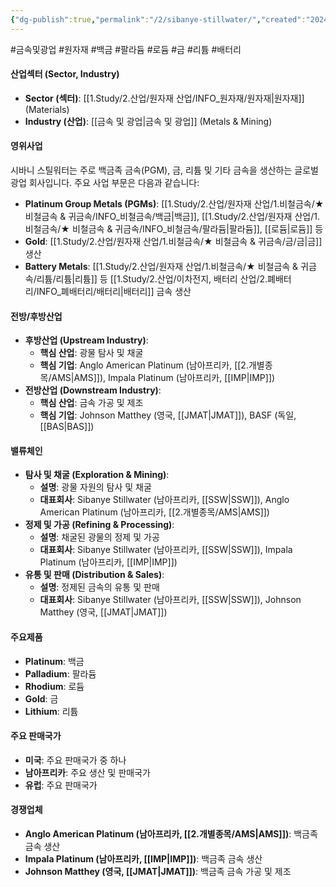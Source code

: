 ```yaml
---
{"dg-publish":true,"permalink":"/2/sibanye-stillwater/","created":"2024-09-13T10:45:32.794+09:00","updated":"2025-06-03T20:06:01.179+09:00"}
---
```


#금속및광업 #원자재 #백금 #팔라듐 #로듐 #금 #리튬 #배터리 

#### 산업섹터 (Sector, Industry)

- **Sector (섹터)**: [[1.Study/2.산업/원자재 산업/INFO_원자재/원자재\|원자재]] (Materials)
- **Industry (산업)**: [[금속 및 광업\|금속 및 광업]] (Metals & Mining)

#### 영위사업

시바니 스틸워터는 주로 백금족 금속(PGM), 금, 리튬 및 기타 금속을 생산하는 글로벌 광업 회사입니다. 주요 사업 부문은 다음과 같습니다:

- **Platinum Group Metals (PGMs)**: [[1.Study/2.산업/원자재 산업/1.비철금속/★ 비철금속 & 귀금속/INFO_비철금속/백금\|백금]], [[1.Study/2.산업/원자재 산업/1.비철금속/★ 비철금속 & 귀금속/INFO_비철금속/팔라듐\|팔라듐]], [[로듐\|로듐]] 등
- **Gold**: [[1.Study/2.산업/원자재 산업/1.비철금속/★ 비철금속 & 귀금속/금/금\|금]] 생산
- **Battery Metals**: [[1.Study/2.산업/원자재 산업/1.비철금속/★ 비철금속 & 귀금속/리튬/리튬\|리튬]] 등 [[1.Study/2.산업/이차전지, 배터리 산업/2.폐배터리/INFO_폐배터리/배터리\|배터리]] 금속 생산

#### 전방/후방산업

- **후방산업 (Upstream Industry)**:
    - **핵심 산업**: 광물 탐사 및 채굴
    - **핵심 기업**: Anglo American Platinum (남아프리카, [[2.개별종목/AMS\|AMS]]), Impala Platinum (남아프리카, [[IMP\|IMP]])
- **전방산업 (Downstream Industry)**:
    - **핵심 산업**: 금속 가공 및 제조
    - **핵심 기업**: Johnson Matthey (영국, [[JMAT\|JMAT]]), BASF (독일, [[BAS\|BAS]])

#### 밸류체인

- **탐사 및 채굴 (Exploration & Mining)**:
    - **설명**: 광물 자원의 탐사 및 채굴
    - **대표회사**: Sibanye Stillwater (남아프리카, [[SSW\|SSW]]), Anglo American Platinum (남아프리카, [[2.개별종목/AMS\|AMS]])
- **정제 및 가공 (Refining & Processing)**:
    - **설명**: 채굴된 광물의 정제 및 가공
    - **대표회사**: Sibanye Stillwater (남아프리카, [[SSW\|SSW]]), Impala Platinum (남아프리카, [[IMP\|IMP]])
- **유통 및 판매 (Distribution & Sales)**:
    - **설명**: 정제된 금속의 유통 및 판매
    - **대표회사**: Sibanye Stillwater (남아프리카, [[SSW\|SSW]]), Johnson Matthey (영국, [[JMAT\|JMAT]])

#### 주요제품

- **Platinum**: 백금
- **Palladium**: 팔라듐
- **Rhodium**: 로듐
- **Gold**: 금
- **Lithium**: 리튬

#### 주요 판매국가

- **미국**: 주요 판매국가 중 하나
- **남아프리카**: 주요 생산 및 판매국가
- **유럽**: 주요 판매국가

#### 경쟁업체

- **Anglo American Platinum (남아프리카, [[2.개별종목/AMS\|AMS]])**: 백금족 금속 생산
- **Impala Platinum (남아프리카, [[IMP\|IMP]])**: 백금족 금속 생산
- **Johnson Matthey (영국, [[JMAT\|JMAT]])**: 백금족 금속 가공 및 제조